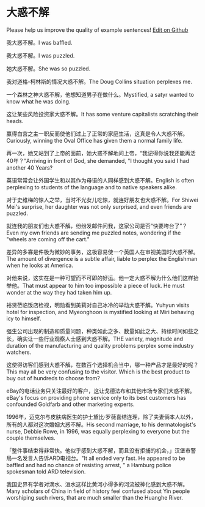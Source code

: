 # 大惑不解

Please help us improve the quality of example sentences! [Edit on Github](https://github.com/jiyushe/jiyu-example-sentence-source/blob/main/chinese/dahuobujie.md)

<p><span class="chinese">我大惑不解。</span><span class="english">I was baffled.</span></p>

<p><span class="chinese">我大惑不解。</span><span class="english">I was puzzled.</span></p>

<p><span class="chinese">她大惑不解。</span><span class="english">She was so puzzled.</span></p>

<p><span class="chinese">我对道格-柯林斯的情况大惑不解。</span><span class="english">The Doug Collins situation perplexes me.</span></p>

<p><span class="chinese">一个森林之神大惑不解，他想知道男子在做什么。</span><span class="english">Mystified, a satyr wanted to know what he was doing.</span></p>

<p><span class="chinese">这让某些风险投资家大惑不解。</span><span class="english">It has some venture capitalists scratching their heads.</span></p>

<p><span class="chinese">赢得白宫之主一职反而使他们过上了正常的家庭生活，这真是令人大惑不解。</span><span class="english">Curiously, winning the Oval Office has given them a normal family life.</span></p>

<p><span class="chinese">再一次，她又站到了上帝的面前，她大惑不解地问上帝，“我记得你说我还能再活40年？”</span><span class="english">Arriving in front of God, she demanded, "I thought you said I had another 40 Years?</span></p>

<p><span class="chinese">英语常常会让外国学生和以其作为母语的人同样感到大惑不解。</span><span class="english">English is often perplexing to students of the language and to native speakers alike.</span></p>

<p><span class="chinese">对于史维梅的惊人之举，当时不光女儿吃惊，就连好朋友也大惑不解。</span><span class="english">For Shiwei Mei's surprise, her daughter was not only surprised, and even friends are puzzled.</span></p>

<p><span class="chinese">就连我的朋友们也大惑不解，纷纷发邮件问我，这家公司是否“快要垮台了”？</span><span class="english">Even my own friends are sending me puzzled notes, wondering if the "wheels are coming off the cart."</span></p>

<p><span class="chinese">差异的多寡是件极为微妙的事务，这极容易使一个英国人在审视美国时大惑不解。</span><span class="english">The amount of divergence is a subtle affair, liable to perplex the Englishman when he looks at America.</span></p>

<p><span class="chinese">对他来说，这实在是一种可望而不可即的好运。他一定大惑不解为什么他们这样抬举他。</span><span class="english">That must appear to him too impossible a piece of luck. He must wonder at the way they had taken him up.</span></p>

<p><span class="chinese">裕贤莅临饭店检视，明勋看到美莉对自己冰冷的举动大惑不解。</span><span class="english">Yuhyun visits hotel for inspection, and Myeonghoon is mystified looking at Miri behaving icy to himself.</span></p>

<p><span class="chinese">强生公司出现的制造和质量问题，种类如此之多、数量如此之大、持续时间如些之长，确实让一些行业观察人士感到大惑不解。</span><span class="english">THE variety, magnitude and duration of the manufacturing and quality problems perplex some industry watchers.</span></p>

<p><span class="chinese">这使得访客们感到大惑不解，在数百个选择机会当中，哪一种产品才是最好的呢？</span><span class="english">This may all be very confusing to the visitor. Which is the best product to buy out of hundreds to choose from?</span></p>

<p><span class="chinese">eBay的电话业务只关注最好的客户，这让戈德法布和其他市场专家们大惑不解。</span><span class="english">eBay's focus on providing phone service only to its best customers has confounded Goldfarb and other marketing experts.</span></p>

<p><span class="chinese">1996年，迈克尔与皮肤病医生的护士黛比·罗薇喜结连理，除了夫妻俩本人以外，所有的人都对这次婚姻大惑不解。</span><span class="english">His second marriage, to his dermatologist's nurse, Debbie Rowe, in 1996, was equally perplexing to everyone but the couple themselves.</span></p>

<p><span class="chinese">「整件事结束得非常快。他似乎感到大惑不解，而且没有拒捕的机会，」汉堡市警局一名发言人告诉ARD电视台。</span><span class="english">"It all ended very fast. He appeared to be baffled and had no chance of resisting arrest, " a Hamburg police spokesman told ARD television.</span></p>

<p><span class="chinese">我国史界有学者对滴水、洹水这样比黄河小得多的河流被神化感到大惑不解。</span><span class="english">Many scholars of China in field of history feel confused about Yin people worshiping such rivers, that are much smaller than the Huanghe River.</span></p>

